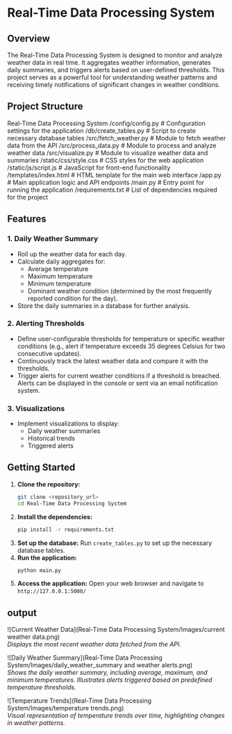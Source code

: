 # Real-Time Data Processing System

## Overview

The Real-Time Data Processing System is designed to monitor and analyze weather data in real time. It aggregates weather information, generates daily summaries, and triggers alerts based on user-defined thresholds. This project serves as a powerful tool for understanding weather patterns and receiving timely notifications of significant changes in weather conditions.

## Project Structure
Real-Time Data Processing System /config/config.py # Configuration settings for the application /db/create_tables.py # Script to create necessary database tables /src/fetch_weather.py # Module to fetch weather data from the API /src/process_data.py # Module to process and analyze weather data /src/visualize.py # Module to visualize weather data and summaries /static/css/style.css # CSS styles for the web application /static/js/script.js # JavaScript for front-end functionality /templates/index.html # HTML template for the main web interface /app.py # Main application logic and API endpoints /main.py # Entry point for running the application /requirements.txt # List of dependencies required for the project


## Features

### 1. Daily Weather Summary
- Roll up the weather data for each day.
- Calculate daily aggregates for:
  - Average temperature
  - Maximum temperature
  - Minimum temperature
  - Dominant weather condition (determined by the most frequently reported condition for the day).
- Store the daily summaries in a database for further analysis.

### 2. Alerting Thresholds
- Define user-configurable thresholds for temperature or specific weather conditions (e.g., alert if temperature exceeds 35 degrees Celsius for two consecutive updates).
- Continuously track the latest weather data and compare it with the thresholds.
- Trigger alerts for current weather conditions if a threshold is breached. Alerts can be displayed in the console or sent via an email notification system.

### 3. Visualizations
- Implement visualizations to display:
  - Daily weather summaries
  - Historical trends
  - Triggered alerts

## Getting Started

1. **Clone the repository:**
   ```bash
   git clone <repository_url>
   cd Real-Time Data Processing System
   ```
2. **Install the dependencies:**
   ```bash
   pip install -r requirements.txt
   ```
3. **Set up the database:**
   Run ```create_tables.py``` to set up the necessary database tables.
4. **Run the application:**
   ```bash
   python main.py
   ```
5. **Access the application:**
   Open your web browser and navigate to ```http://127.0.0.1:5000/```

## output
![Current Weather Data](Real-Time Data Processing System/Images/current weather data.png)  
*Displays the most recent weather data fetched from the API.*

![Daily Weather Summary](Real-Time Data Processing System/Images/daily_weather_summary and weather alerts.png)  
*Shows the daily weather summary, including average, maximum, and minimum temperatures.*
*Illustrates alerts triggered based on predefined temperature thresholds.*

![Temperature Trends](Real-Time Data Processing System/Images/temperature trends.png)  
*Visual representation of temperature trends over time, highlighting changes in weather patterns.*
